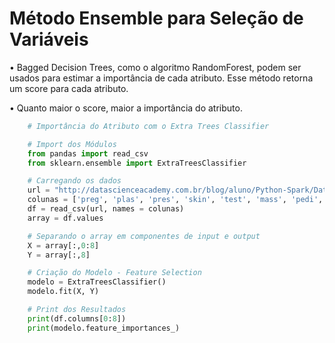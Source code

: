 # Método Ensemble para Seleção de Variáveis

• Bagged Decision Trees, como o algoritmo RandomForest, podem ser usados para estimar a importância de cada atributo. Esse método retorna um score para cada atributo.

• Quanto maior o score, maior a importância do atributo.

```python
    # Importância do Atributo com o Extra Trees Classifier

    # Import dos Módulos
    from pandas import read_csv
    from sklearn.ensemble import ExtraTreesClassifier

    # Carregando os dados
    url = "http://datascienceacademy.com.br/blog/aluno/Python-Spark/Datasets/pima-data.csv"
    colunas = ['preg', 'plas', 'pres', 'skin', 'test', 'mass', 'pedi', 'age', 'class']
    df = read_csv(url, names = colunas)
    array = df.values

    # Separando o array em componentes de input e output
    X = array[:,0:8]
    Y = array[:,8]

    # Criação do Modelo - Feature Selection
    modelo = ExtraTreesClassifier()
    modelo.fit(X, Y)

    # Print dos Resultados
    print(df.columns[0:8])
    print(modelo.feature_importances_)
```

